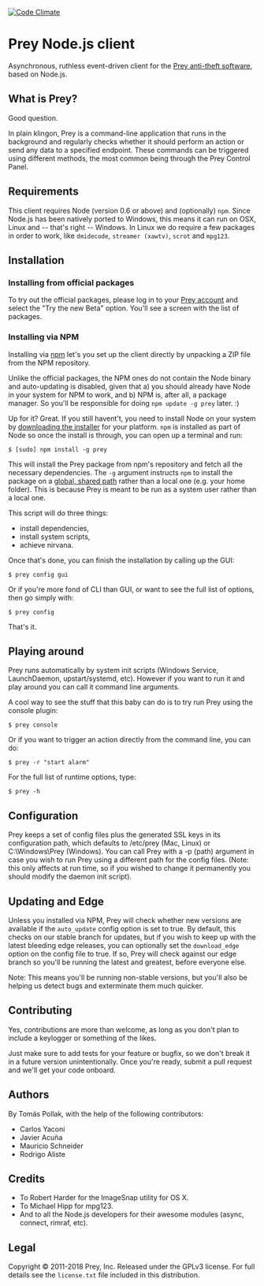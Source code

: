 [![Code Climate](https://codeclimate.com/github/prey/prey-node-client/badges/gpa.svg)](https://codeclimate.com/github/prey/prey-node-client)

# Prey Node.js client

Asynchronous, ruthless event-driven client for the [Prey anti-theft software](http://preyproject.com), based on Node.js.

## What is Prey?

Good question.

In plain klingon, Prey is a command-line application that runs in the background
and regularly checks whether it should perform an action or send any data to a
specified endpoint. These commands can be triggered using different methods,
the most common being through the Prey Control Panel.

## Requirements

This client requires Node (version 0.6 or above) and (optionally) `npm`.
Since Node.js has been natively ported to Windows, this means it can run on OSX,
Linux and -- that's right -- Windows. In Linux we do require a few packages in
order to work, like `dmidecode`, `streamer (xawtv)`, `scrot` and `mpg123`.

## Installation

### Installing from official packages

To try out the official packages, please log in to your [Prey account](http://preyproject.com)
and select the "Try the new Beta" option. You'll see a screen with the list of packages.

### Installing via NPM

Installing via [npm](http://npmjs.org) let's you set up the client directly by
unpacking a ZIP file from the NPM repository.

Unlike the official packages, the NPM ones do not contain the Node binary and
auto-updating is disabled, given that a) you should already have Node in your
system for NPM to work, and b) NPM is, after all, a package manager. So you'll
be responsible for doing `npm update -g prey` later. :)

Up for it? Great. If you still havent't, you need to install Node on your system
by [downloading the installer](http://nodejs.org/dist/latest/) for your platform.
`npm` is installed as part of Node so once the install is through, you can open
up a terminal and run:

    $ [sudo] npm install -g prey

This will install the Prey package from npm's repository and fetch all the necessary
dependencies. The `-g` argument instructs `npm` to install the package on a
[global, shared path](http://blog.nodejs.org/2011/03/23/npm-1-0-global-vs-local-installation/)
rather than a local one (e.g. your home folder). This is because Prey is meant
to be run as a system user rather than a local one.

This script will do three things:

  - install dependencies,
  - install system scripts,
  - achieve nirvana.

Once that's done, you can finish the installation by calling up the GUI:

    $ prey config gui

Or if you're more fond of CLI than GUI, or want to see the full list of options,
then go simply with:

    $ prey config

That's it.

## Playing around

Prey runs automatically by system init scripts (Windows Service, LaunchDaemon,
upstart/systemd, etc). However if you want to run it and play around you can
call it command line arguments.

A cool way to see the stuff that this baby can do is to try run Prey using the
console plugin:

    $ prey console

Or if you want to trigger an action directly from the command line, you can do:

    $ prey -r "start alarm"

For the full list of runtime options, type:

    $ prey -h

## Configuration

Prey keeps a set of config files plus the generated SSL keys in its configuration path, which defaults to /etc/prey
(Mac, Linux) or C:\Windows\Prey (Windows). You can call Prey with a -p (path) argument in case you wish to run Prey using
a different path for the config files. (Note: this only affects at run time, so if you wished to change it permanently
you should modify the daemon init script).

## Updating and Edge

Unless you installed via NPM, Prey will check whether new versions are available if the `auto_update` config option is 
set to true. By default, this checks on our stable branch for updates, but if you wish to keep up with the latest bleeding
edge releases, you can optionally set the `download_edge` option on the config file to true. If so, Prey will check against 
our edge branch so you'll be running the latest and greatest, before everyone else.

Note: This means you'll be running non-stable versions, but you'll also be helping us detect bugs and exterminate them 
much quicker.

## Contributing 

Yes, contributions are more than welcome, as long as you don't plan to include a keylogger or something of the likes.

Just make sure to add tests for your feature or bugfix, so we don't break it in a future version unintentionally. Once you're ready, submit a pull request and we'll get your code onboard.

## Authors

By Tomás Pollak, with the help of the following contributors:

 - Carlos Yaconi
 - Javier Acuña
 - Mauricio Schneider
 - Rodrigo Aliste

## Credits

 - To Robert Harder for the ImageSnap utility for OS X.
 - To Michael Hipp for mpg123.
 - And to all the Node.js developers for their awesome modules (async, connect, rimraf, etc).

## Legal

Copyright © 2011-2018 Prey, Inc.
Released under the GPLv3 license.
For full details see the `license.txt` file included in this distribution.

